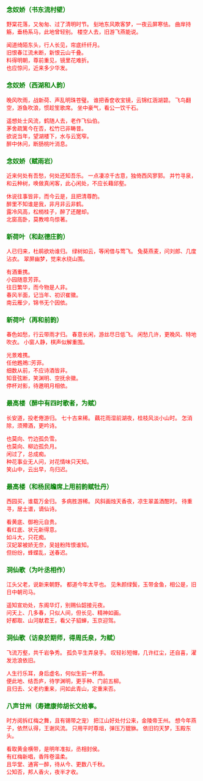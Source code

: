<style type="text/css">
    .markdown-body{text-align: left;}
    h3{color:green}
    article{font-family:"楷体";color:red}
</style>

### 念奴娇（书东流村壁）
<article>
野棠花落，又匆匆、过了清明时节。  
刬地东风欺客梦，一夜云屏寒怯。  
曲岸持觞，垂杨系马，此地曾轻别。  
楼空人去，旧游飞燕能说。  

闻道绮陌东头，行人长见，帘底纤纤月。  
旧恨春江流未断，新恨云山千叠。  
料得明朝，尊前重见，镜里花难折。  
也应惊问，近来多少华发。  
</article>

### 念奴娇（西湖和人韵）
<article>
晚风吹雨，战新荷、声乱明珠苍璧。  
谁把香奁收宝镜，云锦红涵湖碧。  
飞鸟翻空，游鱼吹浪，惯趁笙歌席。  
坐中豪气，看公一饮千石。  

遥想处士风流，鹤随人去，老作飞仙伯。  
茅舍疏篱今在否，松竹已非畴昔。  
欲说当年，望湖楼下，水与云宽窄。  
醉中休问，断肠桃叶消息。  
</article>

### 念奴娇（赋雨岩）
<article>
近来何处有吾愁，何处还知吾乐。  
一点凄凉千古意，独倚西风寥郭。  
并竹寻泉，和云种树，唤做真闲客，此心闲处，不应长藉邱壑。  

休说往事皆非，而今云是，且把清尊酌。  
醉里不知谁是我，非月非云非鹤。  
露冷风高，松梢桂子，醉了还醒却。  
北窗高卧，莫教啼鸟惊著。  
</article>

### 新荷叶（和赵德庄韵）
<article>
人已归来，杜鹃欲劝谁归。  
绿树如云，等闲借与莺飞。  
兔葵燕麦，问刘郎、几度沾衣。  
翠屏幽梦，觉来水绕山围。  

有酒重携。  
小园随意芳菲。  
往日繁华，而今物是人非。  
春风半面，记当年、初识崔徽。  
南云雁少，锦书无个因依。  
</article>

### 新荷叶（再和前韵）
<article>
春色如愁，行云带雨才归。  
春意长闲，游丝尽日低飞。  
闲愁几许，更晚风、特地吹衣。  
小窗人静，棋声似解重围。  

光景难携。  
任他鶗鴂□芳菲。  
细数从前，不应诗酒皆非。  
知音弦断，笑渊明、空抚余徽。  
停杯对影，待邀明月相依。  
</article>

### 最高楼（醉中有四时歌者，为赋）
<article>
长安道，投老倦游归。  
七十古来稀。  
藕花雨湿前湖夜，桂枝风淡小山时。  
怎消除，须殢酒，更吟诗。  

也莫向、竹边孤负雪。  
也莫向、柳边孤负月。  
闲过了，总成痴。  
种花事业无人问，对花情味只天知。  
笑山中，云出早，鸟归迟。  
</article>

### 最高楼（和杨民瞻席上用前韵赋牡丹）
<article>
西园买，谁载万金归。  
多病胜游稀。  
风斜画烛天香夜，凉生翠盖酒酣时。  
待重寻，居士谱，谪仙诗。  

看黄底、御袍元自贵。  
看红底、状元新得意。  
如斗大，只花痴。  
汉妃翠被娇无奈，吴娃粉阵恨谁知。  
但纷纷，蜂蝶乱，送春迟。  
</article>

### 洞仙歌（为叶丞相作）
<article>
江头父老，说新来朝野。  
都道今年太平也。  
见朱颜绿鬓，玉带金鱼，相公是，旧日中朝司马。  

遥知宣劝处，东阁华灯，别赐仙韶接元夜。  
问天上、几多春，只似人间，但长见、精神如画。  
好都取、山河献君王，看父子貂蝉，玉京迎驾。  
</article>

### 洞仙歌（访泉於期师，得周氏泉，为赋）
<article>
飞流万壑，共千岩争秀。  
孤负平生弄泉手。  
叹轻衫短帽，几许红尘，还自喜，濯发沧浪依旧。  

人生行乐耳，身后虚名，何似生前一杯酒。  
便此地、结吾庐，待学渊明，更手种、门前五柳。  
且归去、父老约重来，问如此青山，定重来否。  
</article>

### 八声甘州（寿建康帅胡长文给事。  
<article>
时方阅拆红梅之舞，且有锡带之宠）
把江山好处付公来，金陵帝王州。  
想今年燕子，依然认得，王谢风流。  
只用平时尊俎，弹压万貔貅。  
依旧钧天梦，玉殿东头。  

看取黄金横带，是明年准拟，丞相封侯。  
有红梅新唱，香阵卷温柔。  
且华堂、通宵一醉，待从今、更数八千秋。  
公知否，邦人香火，夜半才收。  
</article>

